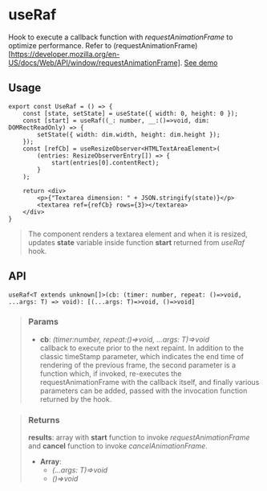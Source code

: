 # useRaf
Hook to execute a callback function with _requestAnimationFrame_ to optimize performance. Refer to (requestAnimationFrame)[https://developer.mozilla.org/en-US/docs/Web/API/window/requestAnimationFrame]. [See demo](https://ndriadev.github.io/react-tools/#/hooks/api-dom/useRaf)

## Usage

```tsx
export const UseRaf = () => {
	const [state, setState] = useState({ width: 0, height: 0 });
	const [start] = useRaf((_: number, __:()=>void, dim: DOMRectReadOnly) => {
		setState({ width: dim.width, height: dim.height });
	});
	const [refCb] = useResizeObserver<HTMLTextAreaElement>(
		(entries: ResizeObserverEntry[]) => {
			start(entries[0].contentRect);
		}
	);

	return <div>
		<p>{"Textarea dimension: " + JSON.stringify(state)}</p>
		<textarea ref={refCb} rows={3}></textarea>
	</div>
}
```

> The component renders a textarea element and when it is resized, updates __state__ variable inside function __start__ returned from _useRaf_ hook.


## API

```tsx
useRaf<T extends unknown[]>(cb: (timer: number, repeat: ()=>void, ...args: T) => void): [(...args: T)=>void, ()=>void]
```

> ### Params
>
> - __cb__: _(timer:number, repeat:()=>void, ...args: T)=>void_  
 callback to execute prior to the next repaint. In addition to the classic timeStamp parameter, which indicates the end time of rendering of the previous frame, the second parameter is a function which, if invoked, re-executes the requestAnimationFrame with the callback itself, and finally various parameters can be added, passed with the invocation function returned by the hook.
>


> ### Returns
>
> __results__: array with __start__ function to invoke _requestAnimationFrame_ and __cancel__ function to invoke _cancelAnimationFrame_.
> - __Array__:  
>     - _(...args: T)=>void_  
>     - _()=>void_  
>
